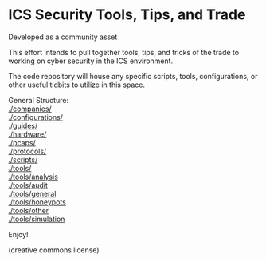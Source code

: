 # ICS Security Tools, Tips, and Trade

Developed as a community asset

This effort intends to pull together tools, tips, and tricks of the trade to working on cyber security in the ICS environment.

The code repository will house any specific scripts, tools, configurations, or other useful tidbits to utilize in this space.

General Structure:  
[./companies/](companies)  
[./configurations/](configurations)  
[./guides/](guides)  
[./hardware/](hardware)  
[./pcaps/](pcaps)  
[./protocols/](protocols)  
[./scripts/](scripts)  
[./tools/](tools)  
  [./tools/analysis](tools/analysis)  
  [./tools/audit](tools/audit)  
  [./tools/general](tools/general)  
  [./tools/honeypots](tools/honeypots)  
  [./tools/other](tools/other)  
  [./tools/simulation](tools/simulation)  

Enjoy!

(creative commons license)
